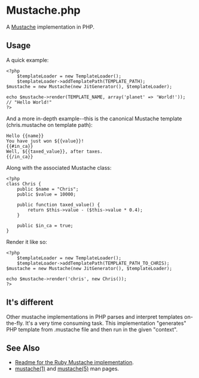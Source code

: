 Mustache.php
============

A [Mustache](http://defunkt.github.com/mustache/) implementation in PHP.


Usage
-----

A quick example:

    <?php
		$templateLoader = new TemplateLoader();
		$templateLoader->addTemplatePath(TEMPLATE_PATH);
    $mustache = new Mustache(new JitGenerator(), $templateLoader);

    echo $mustache->render(TEMPLATE_NAME, array('planet' => 'World!'));
    // "Hello World!"
    ?>


And a more in-depth example--this is the canonical Mustache template (chris.mustache on template path):

    Hello {{name}}
    You have just won ${{value}}!
    {{#in_ca}}
    Well, ${{taxed_value}}, after taxes.
    {{/in_ca}}


Along with the associated Mustache class:

    <?php
    class Chris {
        public $name = "Chris";
        public $value = 10000;
    
        public function taxed_value() {
            return $this->value - ($this->value * 0.4);
        }
    
        public $in_ca = true;
    }


Render it like so:

    <?php
		$templateLoader = new TemplateLoader();
		$templateLoader->addTemplatePath(TEMPLATE_PATH_TO_CHRIS);
    $mustache = new Mustache(new JitGenerator(), $templateLoader);

    echo $mustache->render('chris', new Chris());
    ?>


It's different
--------------

Other mustache implementations in PHP parses and interpret templates on-the-fly. It's a very time consuming task.
This implementation "generates" PHP template from .mustache file and then run in the given "context".



See Also
--------

 * [Readme for the Ruby Mustache implementation](http://github.com/defunkt/mustache/blob/master/README.md).
 * [mustache(1)](http://defunkt.github.com/mustache/mustache.1.html) and [mustache(5)](http://defunkt.github.com/mustache/mustache.5.html) man pages.
